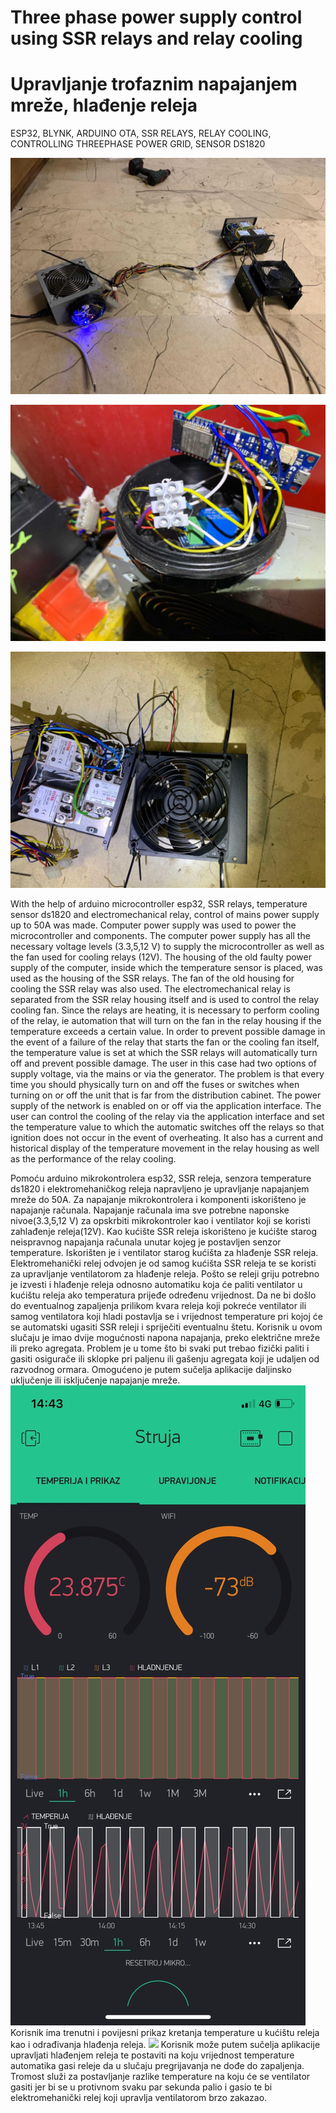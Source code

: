 # Three phase power supply control using SSR relays and relay cooling
# Upravljanje trofaznim napajanjem mreže, hlađenje releja 

ESP32, BLYNK, ARDUINO OTA, SSR RELAYS, RELAY COOLING, CONTROLLING THREEPHASE POWER GRID, SENSOR DS1820

![](Project%20images/WhatsApp%20Image%202021-03-21%20at%2014.42.11%20(5).jpeg)

![](Project%20images/WhatsApp%20Image%202021-03-21%20at%2014.42.11%20(4).jpeg)

![](Project%20images/WhatsApp%20Image%202021-03-21%20at%2014.42.11%20(1).jpeg)



With the help of arduino microcontroller esp32, SSR relays, temperature sensor ds1820 and electromechanical relay, control of mains power supply up to 50A was made.
Computer power supply was used to power the microcontroller and components. The computer power supply has all the necessary voltage levels (3.3,5,12 V) to supply the microcontroller as well as the fan used for cooling relays (12V).
The housing of the old faulty power supply of the computer, inside which the temperature sensor is placed, was used as the housing of the SSR relays. The fan of the old housing for cooling the SSR relay was also used. The electromechanical relay is separated from the SSR relay housing itself and is used to control the relay cooling fan.
Since the relays are heating, it is necessary to perform cooling of the relay, ie automation that will turn on the fan in the relay housing if the temperature exceeds a certain value.
In order to prevent possible damage in the event of a failure of the relay that starts the fan or the cooling fan itself, the temperature value is set at which the SSR relays will automatically turn off and prevent possible damage.
The user in this case had two options of supply voltage, via the mains or via the generator. The problem is that every time you should physically turn on and off the fuses or switches when turning on or off the unit that is far from the distribution cabinet. The power supply of the network is enabled on or off via the application interface.
The user can control the cooling of the relay via the application interface and set the temperature value to which the automatic switches off the relays so that ignition does not occur in the event of overheating. It also has a current and historical display of the temperature movement in the relay housing as well as the performance of the relay cooling.


Pomoću arduino mikrokontrolera esp32, SSR releja, senzora temperature ds1820 i elektromehaničkog releja napravljeno je upravljanje napajanjem mreže do 50A. 
Za napajanje mikrokontrolera i komponenti iskorišteno je napajanje računala. Napajanje računala ima sve potrebne naponske nivoe(3.3,5,12 V) za opskrbiti mikrokontroler kao i ventilator koji se koristi zahlađenje releja(12V). 
Kao kućište SSR releja iskorišteno je kućište starog neispravnog napajanja računala unutar kojeg je postavljen senzor temperature. Iskorišten je i ventilator starog kućišta za hlađenje SSR releja. Elektromehanički relej odvojen je od samog kućišta SSR releja te se koristi za upravljanje ventilatorom za hlađenje releja.
Pošto se releji griju potrebno je izvesti i hlađenje releja odnosno automatiku koja će paliti ventilator u kućištu releja ako temperatura prijeđe određenu vrijednost. 
Da ne bi došlo do eventualnog zapaljenja prilikom kvara releja koji pokreće ventilator ili samog ventilatora koji hladi postavlja se i vrijednost temperature pri kojoj će se automatski ugasiti SSR releji i spriječiti eventualnu štetu.
Korisnik u ovom slučaju je imao dvije mogućnosti napona napajanja, preko električne mreže ili preko agregata. Problem je u tome što bi svaki put trebao fizički paliti i gasiti osigurače ili sklopke pri paljenu ili gašenju agregata koji je udaljen od razvodnog ormara. Omogućeno je putem sučelja aplikacije daljinsko uključenje ili isključenje napajanje mreže. 
![](Project%20images/WhatsApp%20Image%202021-03-21%20at%2014.44.08.jpeg)
Korisnik ima trenutni i povijesni prikaz kretanja temperature u kućištu releja kao i odrađivanja hlađenja releja.
![](Project%20images/WhatsApp%20Image%202021-03-21%20at%2014.44.09%20(1))
Korisnik može putem sučelja aplikacije upravljati hlađenjem releja te postaviti na koju vrijednost temperature automatika gasi releje da u slučaju pregrijavanja ne dođe do zapaljenja. Tromost služi za postavljanje razlike temperature na koju će se ventilator gasiti jer bi se u protivnom svaku par sekunda palio i gasio te bi elektromehanički relej koji upravlja ventilatorom brzo zakazao.


